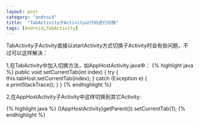 ```yaml
---
layout: post
category: "android"
title:  "TabActivity子Activity以代码进行切换"
tags: [Android,TabActivity]
---
```

TabActivity子Activity直接以startActivity方式切换子Activity时会有些问题，不过可以这样解决：

1,在TabActivity中加入切换方法，如AppHostActivity.java中：
{% highlight java %}
public void setCurrentTab(int index) {
		try {
			this.tabHost.setCurrentTab(index);
		} catch (Exception e) {
			e.printStackTrace();
		}
	}
{% endhighlight %}

2,在AppHostActivity子Activity中这样切换到其它Activity:

{% highlight java %}
((AppHostActivity)getParent()).setCurrentTab(1);
{% endhighlight %}
